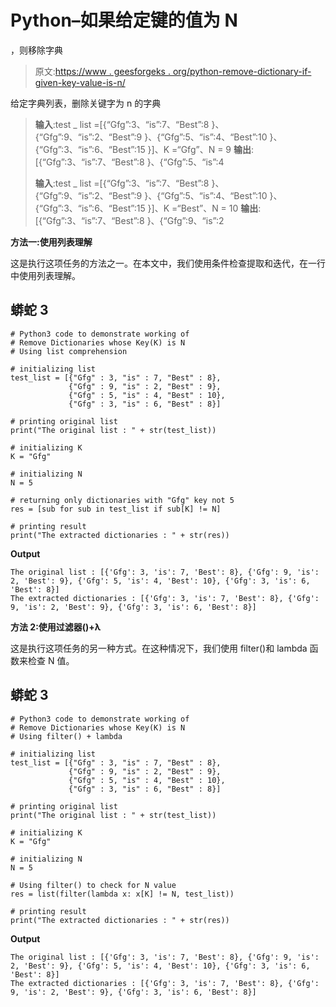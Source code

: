 # Python–如果给定键的值为 N

，则移除字典

> 原文:[https://www . geesforgeks . org/python-remove-dictionary-if-given-key-value-is-n/](https://www.geeksforgeeks.org/python-remove-dictionary-if-given-keys-value-is-n/)

给定字典列表，删除关键字为 n 的字典

> **输入**:test _ list =[{“Gfg”:3、“is”:7、“Best”:8 }、{“Gfg”:9、“is”:2、“Best”:9 }、{“Gfg”:5、“is”:4、“Best”:10 }、{“Gfg”:3、“is”:6、“Best”:15 }]、K =“Gfg”、N = 9
> **输出**:[{“Gfg”:3、“is”:7、“Best”:8 }、{“Gfg”:5、“is”:4
> 
> **输入**:test _ list =[{“Gfg”:3、“is”:7、“Best”:8 }、{“Gfg”:9、“is”:2、“Best”:9 }、{“Gfg”:5、“is”:4、“Best”:10 }、{“Gfg”:3、“is”:6、“Best”:15 }]、K =“Best”、N = 10
> **输出**:[{“Gfg”:3、“is”:7、“Best”:8 }、{“Gfg”:9、“is”:2

**方法一:使用列表理解**

这是执行这项任务的方法之一。在本文中，我们使用条件检查提取和迭代，在一行中使用列表理解。

## 蟒蛇 3

```
# Python3 code to demonstrate working of 
# Remove Dictionaries whose Key(K) is N
# Using list comprehension

# initializing list
test_list = [{"Gfg" : 3, "is" : 7, "Best" : 8}, 
             {"Gfg" : 9, "is" : 2, "Best" : 9}, 
             {"Gfg" : 5, "is" : 4, "Best" : 10},
             {"Gfg" : 3, "is" : 6, "Best" : 8}]

# printing original list
print("The original list : " + str(test_list))

# initializing K 
K = "Gfg"

# initializing N 
N = 5

# returning only dictionaries with "Gfg" key not 5 
res = [sub for sub in test_list if sub[K] != N]

# printing result 
print("The extracted dictionaries : " + str(res))
```

**Output**

```
The original list : [{'Gfg': 3, 'is': 7, 'Best': 8}, {'Gfg': 9, 'is': 2, 'Best': 9}, {'Gfg': 5, 'is': 4, 'Best': 10}, {'Gfg': 3, 'is': 6, 'Best': 8}]
The extracted dictionaries : [{'Gfg': 3, 'is': 7, 'Best': 8}, {'Gfg': 9, 'is': 2, 'Best': 9}, {'Gfg': 3, 'is': 6, 'Best': 8}]

```

**方法 2:使用过滤器()+λ**

这是执行这项任务的另一种方式。在这种情况下，我们使用 filter()和 lambda 函数来检查 N 值。

## 蟒蛇 3

```
# Python3 code to demonstrate working of 
# Remove Dictionaries whose Key(K) is N
# Using filter() + lambda

# initializing list
test_list = [{"Gfg" : 3, "is" : 7, "Best" : 8}, 
             {"Gfg" : 9, "is" : 2, "Best" : 9}, 
             {"Gfg" : 5, "is" : 4, "Best" : 10},
             {"Gfg" : 3, "is" : 6, "Best" : 8}]

# printing original list
print("The original list : " + str(test_list))

# initializing K 
K = "Gfg"

# initializing N 
N = 5

# Using filter() to check for N value
res = list(filter(lambda x: x[K] != N, test_list))

# printing result 
print("The extracted dictionaries : " + str(res))
```

**Output**

```
The original list : [{'Gfg': 3, 'is': 7, 'Best': 8}, {'Gfg': 9, 'is': 2, 'Best': 9}, {'Gfg': 5, 'is': 4, 'Best': 10}, {'Gfg': 3, 'is': 6, 'Best': 8}]
The extracted dictionaries : [{'Gfg': 3, 'is': 7, 'Best': 8}, {'Gfg': 9, 'is': 2, 'Best': 9}, {'Gfg': 3, 'is': 6, 'Best': 8}]

```